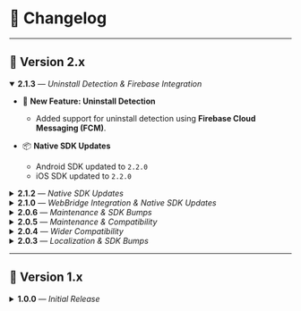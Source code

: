 # 📝 Changelog
---

## 🎯 Version 2.x

<details open>
<summary><strong>2.1.3</strong> — <em>Uninstall Detection & Firebase Integration</em></summary>

- 🚀 **New Feature: Uninstall Detection**
  - Added support for uninstall detection using **Firebase Cloud Messaging (FCM)**.

- 📦 **Native SDK Updates**
  - Android SDK updated to `2.2.0`
  - iOS SDK updated to `2.2.0`

</details>

<details>
<summary><strong>2.1.2</strong> — <em>Native SDK Updates</em></summary>

- 📦 **Native SDK Updates**
  - Android SDK updated to `2.1.1`
  - iOS SDK updated to `2.1.0`

</details>

<details>
<summary><strong>2.1.0</strong> — <em>WebBridge Integration & Native SDK Updates</em></summary>

- 🌐 **Major Feature: WebBridge Integration**
  - Introduced a new **WebBridge** layer to enable JavaScript-to-native communication via WebView.
  - This feature allows web pages opened inside your app (via WebView) to call native methods.
  - ✅ Supported WebView packages:
    - `webview_flutter`
    - `flutter_inappwebview`

- 🔄 **Other Enhancements**
  - Added support for retrieving the **Install Referrer** on `Android` using `getReferrer()`.
  - Improved internal method argument normalization across platforms for consistent native bridge handling.

- 📦 **Native SDK Updates**
  - Android SDK updated to `2.0.10`
  - iOS SDK updated to `1.0.5`

</details>

<details>
<summary><strong>2.0.6</strong> — <em>Maintenance & SDK Bumps</em></summary>

- ‼️ **Breaking Changes**
  - The field `trackingWattingTime` has been renamed to `trackingWaitingTime` to correct a typo.
  - Important: Ensure that the value passed to `trackingWaitingTime` is in **seconds**. Using a different unit (e.g., milliseconds) may lead to unexpected results.

- 📦 **Dependency Management**
  - Bumped Android native sdk core to 2.0.10

</details>

<details>
<summary><strong>2.0.5</strong> — <em>Maintenance & Compatibility</em></summary>

- ✅ **Flutter/Dart SDK Updates**
  - Updated Flutter SDK constraints.
  - Updated Dart SDK to support `2.12.0`.

- 📦 **Dependency Management**
  - Bumped related package dependencies for compatibility with Java 17.

</details>

<details>
<summary><strong>2.0.4</strong> — <em>Wider Compatibility</em></summary>

- 🔧 **SDK Constraints**
  - Lowered minimum Flutter SDK constraint to `>=2.2.0`.
  - Updated Dart SDK constraint to `>=2.12.0 <4.0.0`.

- 🚫 **Future-proofing**
  - Ensured compatibility with dart 2.12.0 and flutter 2 while preventing future breaking changes.

</details>

<details>
<summary><strong>2.0.3</strong> — <em>Localization & SDK Bumps</em></summary>

- 🚀 **Native SDKs**
  - Updated Android and iOS native SDKs to the latest stable versions.

- 🌍 **Documentation**
  - Added Persian (`fa`) version of the `README.md`.

</details>

---

## 🚀 Version 1.x

<details>
<summary><strong>1.0.0</strong> — <em>Initial Release</em></summary>

- 🧱 **Foundation**
  - First stable release of the Flutter plugin.

- 📱 **Native SDK Integration**
  - Android native SDK: `2.0.5`
  - iOS native SDK: `1.0.1`

- 🛠️ **Fixes**
  - Resolved versioning and packaging inconsistencies.

</details>
